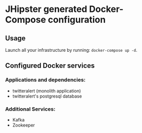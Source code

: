 # JHipster generated Docker-Compose configuration

## Usage

Launch all your infrastructure by running: `docker-compose up -d`.

## Configured Docker services

### Applications and dependencies:
- twitteralert (monolith application)
- twitteralert's postgresql database

### Additional Services:

- Kafka
- Zookeeper
